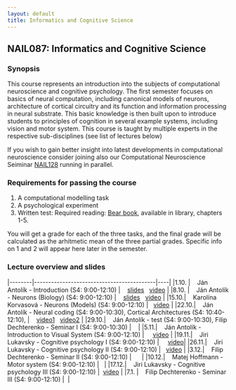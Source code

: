```yaml
---
layout: default
title: Informatics and Cognitive Science 
---
```

## NAIL087: Informatics and Cognitive Science

### Synopsis

This course represents an introduction into the subjects of computational neuroscience and cognitive psychology. The first semester focuses on basics of 
neural computation, including canonical models of neurons, architecture of cortical circuitry and its function and information processing
in neural substrate. This basic knowledge is then built upon to introduce students to principles of cognition in several example systems,
including vision and motor system. This course is taught by multiple experts in the respective sub-disciplines (see list of lectures below)

If you wish to gain better insight into latest developments in computational neuroscience consider joining also our 
Computational Neuroscience Seiminar [NAIL128](./compneuroseminar.html) 
running in parallel.

### Requirements for passing the course

1) A computational modelling task <br>
2) A psychological experiment <br>
3) Written test: Required reading: [Bear book](https://www.amazon.com/Neuroscience-Exploring-Mark-F-Bear/dp/0781760038), available in library, chapters 1-5. <br>

You will get a grade for each of the three tasks, and the final grade will be calculated as the arhitmetic mean of the three partial grades.
Specific info on 1 and 2 will appear here later in the semester.

<!--
### Participation in experiment

The experiment will be run by [Filip Děchtěrenko](http://www.ms.mff.cuni.cz/~dechf7am/). Please register for the experiment [here](https://www.experimenty-labels.cz/public/participant_create.php?s=19). 
During october you should receive email with details of the experiment and the date.
-->

<!--
### Assignment

Computational analysis homework is [here](https://github.com/fidadoma/etraChallenge_ICS).
Psychological experiment assignemnt is [here](https://osf.io/d42v3/).
-->


### Lecture overview and slides

|--------|-------------------------------------------|----|
|1.10. |  &nbsp;&nbsp; Ján Antolík - Introduction (S4: 9:00-12:10) | &nbsp;&nbsp; [slides](https://u.pcloud.link/publink/show?code=XZL596XZq7B2QPb2AwysOosUpxnYL0iwXYIV)  &nbsp; [video](https://u.pcloud.link/publink/show?code=XZw4qJXZkOxVefrj06JPWlvjVOzqXp2zdmoy) |
|8.10. |  &nbsp;&nbsp; Ján Antolík - Neurons (Biology) (S4: 9:00-12:10) | &nbsp;&nbsp; [slides](https://u.pcloud.link/publink/show?code=XZEbHEXZkwN6g5BNP5uHxYhs06MBD8xWmKVX) &nbsp; [video](https://u.pcloud.link/publink/show?code=XZ6H2FXZXVRcPgsIAjyJLXmXAln20FvxJbC7) |
|15.10.|  &nbsp;&nbsp;  Karolína Korvasová - Neurons (Models) (S4: 9:00-12:10) |&nbsp;&nbsp;    [video](https://u.pcloud.link/publink/show?code=XZaHBpXZD3YRN1pP3phbQ4ROlIBU6zp3wGjX)   |
|22.10.|  &nbsp;&nbsp;  Ján Antolík - Neural coding (S4: 9:00-10:30), Cortical Architectures (S4: 10:40-12:10),   | &nbsp;  &nbsp;[video1](https://u.pcloud.link/publink/show?code=XZYNCpXZsfSVw2ffemLYwvbBo2U6dXuFU1YV) &nbsp; [video2](https://u.pcloud.link/publink/show?code=XZphNHXZqo33Rb82xe0RNTCiqqG4PbNsKtP7) |
|29.10.|  &nbsp;&nbsp;  Ján Antolík - test (S4: 9:00-10:30), Filip Dechterenko - Seminar I (S4: 9:00-10:30)  |&nbsp;  &nbsp; |
|5.11.|  &nbsp;&nbsp;  Ján Antolík - Introduction to Visual System (S4: 9:00-12:10) |&nbsp;&nbsp; &nbsp; [video](https://u.pcloud.link/publink/show?code=XZPNezXZJyNoMyF4gT5UyLf7u7jRHzpLFqi7) |
|19.11.|  &nbsp;&nbsp;  Jiri Lukavsky - Cognitive psychology I (S4: 9:00-12:10) |&nbsp;&nbsp; &nbsp; [video](https://u.pcloud.link/publink/show?code=XZi2gRXZFLNO1zHvGE0vbXXOs6WU90qGwteV)|
|26.11.|  &nbsp;&nbsp;  Jiri Lukavsky - Cognitive psychology II (S4: 9:00-12:10) |&nbsp;&nbsp; [video](https://u.pcloud.link/publink/show?code=XZ7WgRXZqwMd813QDpLjdqlLktPXjH1JOksk) |
|3.12.|  &nbsp;&nbsp;  Filip Dechterenko - Seminar II (S4: 9:00-12:10) |&nbsp;&nbsp;  &nbsp;&nbsp; |
|10.12.|  &nbsp;&nbsp;  Matej Hoffmann - Motor system (S4: 9:00-12:10) |&nbsp;&nbsp; |
|17.12.|  &nbsp;&nbsp;  Jiri Lukavsky - Cognitive psychology III (S4: 9:00-12:10) |&nbsp;&nbsp;[video](https://u.pcloud.link/publink/show?code=XZHf9QXZ5CB42T7xir5qBg0n0ghvd8NjnelX) | 
|7.1.  |  &nbsp;&nbsp; Filip Dechterenko - Seminar III (S4: 9:00-12:10) |&nbsp;&nbsp;|
